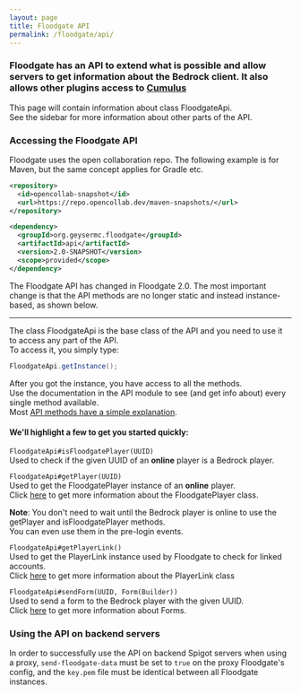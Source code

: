 ```yaml
---
layout: page
title: Floodgate API
permalink: /floodgate/api/
---
```


### Floodgate has an API to extend what is possible and allow servers to get information about the Bedrock client. It also allows other plugins access to [Cumulus](Forms)

This page will contain information about class FloodgateApi.<br>
See the sidebar for more information about other parts of the API.

### Accessing the Floodgate API

Floodgate uses the open collaboration repo. The following example is for Maven, but the same concept applies for Gradle etc.
```xml
<repository>
  <id>opencollab-snapshot</id>
  <url>https://repo.opencollab.dev/maven-snapshots/</url>
</repository>

<dependency>
  <groupId>org.geysermc.floodgate</groupId>
  <artifactId>api</artifactId>
  <version>2.0-SNAPSHOT</version>
  <scope>provided</scope>
</dependency>
```

The Floodgate API has changed in Floodgate 2.0. The most important change is that the API methods are no longer static and instead instance-based, as shown below.

---

The class FloodgateApi is the base class of the API and you need to use it to access any part of the API.<br>
To access it, you simply type:
```java
FloodgateApi.getInstance();
```

After you got the instance, you have access to all the methods.<br>
Use the documentation in the API module to see (and get info about) every single method available.  
Most [API methods have a simple explanation](https://github.com/GeyserMC/Floodgate/tree/master/api/src/main/java/org/geysermc/floodgate/api).

#### We'll highlight a few to get you started quickly:
`FloodgateApi#isFloodgatePlayer(UUID)`<br>
Used to check if the given UUID of an **online** player is a Bedrock player.

`FloodgateApi#getPlayer(UUID)`<br>
Used to get the FloodgatePlayer instance of an **online** player.<br>
Click [here](FloodgatePlayer) to get more information about the FloodgatePlayer class.

**Note**: You don't need to wait until the Bedrock player is online to use the getPlayer and isFloodgatePlayer methods.<br>
You can even use them in the pre-login events.

`FloodgateApi#getPlayerLink()`<br>
Used to get the PlayerLink instance used by Floodgate to check for linked accounts.<br>
Click [here](PlayerLink) to get more information about the PlayerLink class

`FloodgateApi#sendForm(UUID, Form(Builder))`<br>
Used to send a form to the Bedrock player with the given UUID.<br>
Click [here](Forms) to get more information about Forms.

### Using the API on backend servers
In order to successfully use the API on backend Spigot servers when using a proxy, `send-floodgate-data` must be set to `true` on the proxy Floodgate's config, and the `key.pem` file must be identical between all Floodgate instances.

